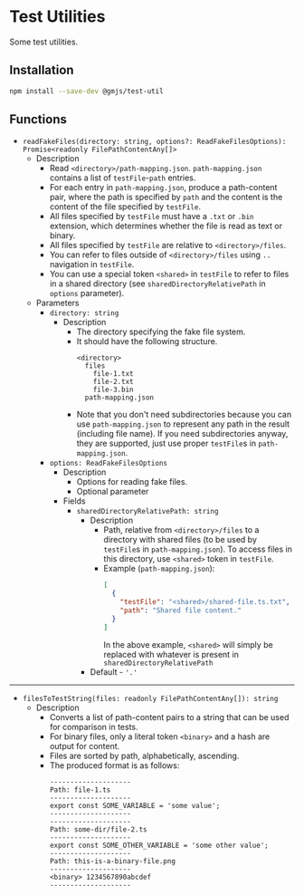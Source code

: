 # Test Utilities

Some test utilities.

## Installation

```bash
npm install --save-dev @gmjs/test-util
```

## Functions

- `readFakeFiles(directory: string, options?: ReadFakeFilesOptions): Promise<readonly FilePathContentAny[]>`
  - Description
    - Read `<directory>/path-mapping.json`. `path-mapping.json` contains a list of `testFile`-`path` entries.
    - For each entry in `path-mapping.json`, produce a path-content pair, where the path is specified by `path` and the content is the content of the file specified by `testFile`.
    - All files specified by `testFile` must have a `.txt` or `.bin` extension, which determines whether the file is read as text or binary.
    - All files specified by `testFile` are relative to `<directory>/files`.
    - You can refer to files outside of `<directory>/files` using `..` navigation in `testFile`.
    - You can use a special token `<shared>` in `testFile` to refer to files in a shared directory (see `sharedDirectoryRelativePath` in `options` parameter).
  - Parameters
    - `directory: string`
      - Description
        - The directory specifying the fake file system.
        - It should have the following structure.
          ```
          <directory>
            files
              file-1.txt
              file-2.txt
              file-3.bin
            path-mapping.json
          ```
        - Note that you don't need subdirectories because you can use `path-mapping.json` to represent any path in the result (including file name). If you need subdirectories anyway, they are supported, just use proper `testFile`s in `path-mapping.json`.
    - `options: ReadFakeFilesOptions`
      - Description
        - Options for reading fake files.
        - Optional parameter
      - Fields
        - `sharedDirectoryRelativePath: string`
          - Description
            - Path, relative from `<directory>/files` to a directory with shared files (to be used by `testFile`s in `path-mapping.json`). To access files in this directory, use `<shared>` token in `testFile`.
            - Example (`path-mapping.json`):
              ```json
              [
                {
                  "testFile": "<shared>/shared-file.ts.txt",
                  "path": "Shared file content."
                }
              ]
              ```
              In the above example, `<shared>` will simply be replaced with whatever is present in `sharedDirectoryRelativePath`
          - Default - `'.'`

---

- `filesToTestString(files: readonly FilePathContentAny[]): string`
  - Description
    - Converts a list of path-content pairs to a string that can be used for comparison in tests.
    - For binary files, only a literal token `<binary>` and a hash are output for content.
    - Files are sorted by path, alphabetically, ascending.
    - The produced format is as follows:
      ```
      --------------------
      Path: file-1.ts
      --------------------
      export const SOME_VARIABLE = 'some value';
      --------------------
      --------------------
      Path: some-dir/file-2.ts
      --------------------
      export const SOME_OTHER_VARIABLE = 'some other value';
      --------------------
      Path: this-is-a-binary-file.png
      --------------------
      <binary> 1234567890abcdef
      --------------------
      ```
